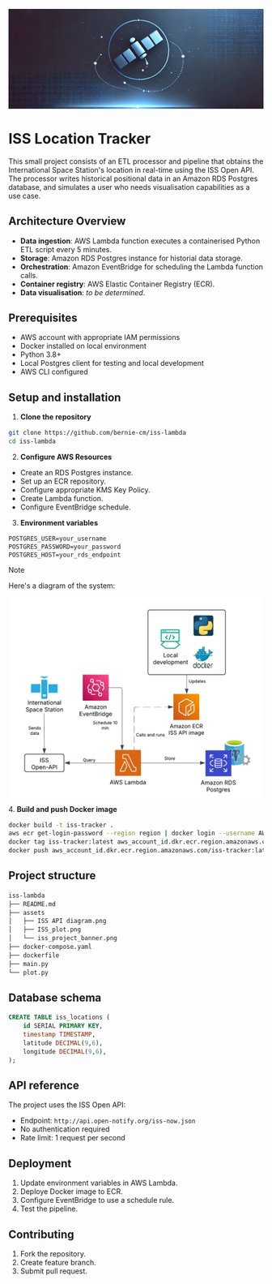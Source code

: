 ![Link](https://github.com/bernie-cm/iss-lambda/blob/main/assets/iss_project_banner.png)
# ISS Location Tracker
This small project consists of an ETL processor and pipeline that obtains the International Space Station's location in real-time using the ISS Open API. The processor writes historical positional data in an Amazon RDS Postgres database, and simulates a user who needs visualisation capabilities as a use case.

## Architecture Overview
- **Data ingestion**: AWS Lambda function executes a containerised Python ETL script every 5 minutes.
- **Storage**: Amazon RDS Postgres instance for historial data storage.
- **Orchestration**: Amazon EventBridge for scheduling the Lambda function calls.
- **Container registry**: AWS Elastic Container Registry (ECR).
- **Data visualisation**: *to be determined*.

## Prerequisites
- AWS account with appropriate IAM permissions
- Docker installed on local environment
- Python 3.8+
- Local Postgres client for testing and local development
- AWS CLI configured

## Setup and installation
1. **Clone the repository**
```bash
git clone https://github.com/bernie-cm/iss-lambda
cd iss-lambda
```
2. **Configure AWS Resources**
- Create an RDS Postgres instance.
- Set up an ECR repository.
- Configure appropriate KMS Key Policy.
- Create Lambda function.
- Configure EventBridge schedule.
3. **Environment variables**
```
POSTGRES_USER=your_username
POSTGRES_PASSWORD=your_password
POSTGRES_HOST=your_rds_endpoint
```
> [!NOTE]
> Here's a diagram of the system:

![Link](https://github.com/bernie-cm/iss-lambda/blob/main/assets/ISS%20API%20diagram.png)
4. **Build and push Docker image**
```bash
docker build -t iss-tracker .
aws ecr get-login-password --region region | docker login --username AWS --password-stdin aws_account_id.dkr.ecr.region.amazonaws.com
docker tag iss-tracker:latest aws_account_id.dkr.ecr.region.amazonaws.com/iss-tracker:latest
docker push aws_account_id.dkr.ecr.region.amazonaws.com/iss-tracker:latest
```
## Project structure
```bash
iss-lambda
├── README.md
├── assets
│   ├── ISS API diagram.png
│   ├── ISS_plot.png
│   └── iss_project_banner.png
├── docker-compose.yaml
├── dockerfile
├── main.py
└── plot.py
```
## Database schema
```sql
CREATE TABLE iss_locations (
    id SERIAL PRIMARY KEY,
    timestamp TIMESTAMP,
    latitude DECIMAL(9,6),
    longitude DECIMAL(9,6),
);
```
## API reference
The project uses the ISS Open API:
- Endpoint: `http://api.open-notify.org/iss-now.json`
- No authentication required
- Rate limit: 1 request per second
## Deployment
1. Update environment variables in AWS Lambda.
2. Deploye Docker image to ECR.
3. Configure EventBridge to use a schedule rule.
4. Test the pipeline.
## Contributing
1. Fork the repository.
2. Create feature branch.
3. Submit pull request.

